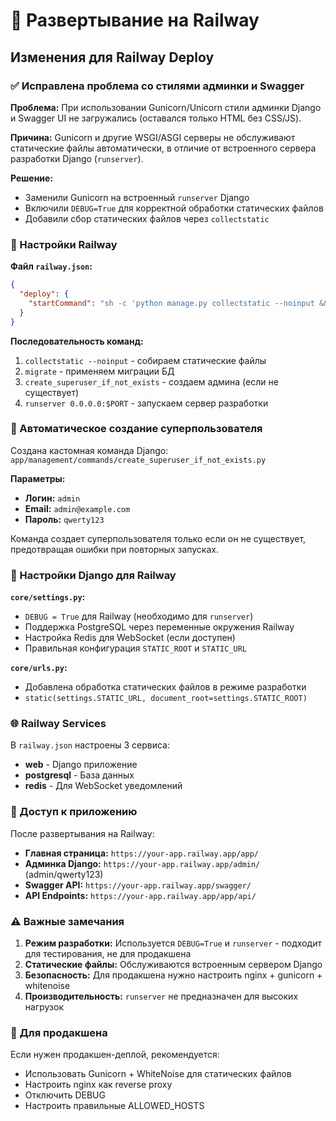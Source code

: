 # 🚂 Развертывание на Railway

## Изменения для Railway Deploy

### ✅ Исправлена проблема со стилями админки и Swagger

**Проблема:** При использовании Gunicorn/Unicorn стили админки Django и Swagger UI не загружались (оставался только HTML без CSS/JS).

**Причина:** Gunicorn и другие WSGI/ASGI серверы не обслуживают статические файлы автоматически, в отличие от встроенного сервера разработки Django (`runserver`).

**Решение:** 
- Заменили Gunicorn на встроенный `runserver` Django
- Включили `DEBUG=True` для корректной обработки статических файлов
- Добавили сбор статических файлов через `collectstatic`

### 🔧 Настройки Railway

**Файл `railway.json`:**
```json
{
  "deploy": {
    "startCommand": "sh -c 'python manage.py collectstatic --noinput && python manage.py migrate && python manage.py create_superuser_if_not_exists && python manage.py runserver 0.0.0.0:$PORT'"
  }
}
```

**Последовательность команд:**
1. `collectstatic --noinput` - собираем статические файлы
2. `migrate` - применяем миграции БД  
3. `create_superuser_if_not_exists` - создаем админа (если не существует)
4. `runserver 0.0.0.0:$PORT` - запускаем сервер разработки

### 👤 Автоматическое создание суперпользователя

Создана кастомная команда Django: `app/management/commands/create_superuser_if_not_exists.py`

**Параметры:**
- **Логин:** `admin`  
- **Email:** `admin@example.com`
- **Пароль:** `qwerty123`

Команда создает суперпользователя только если он не существует, предотвращая ошибки при повторных запусках.

### 🔧 Настройки Django для Railway

**`core/settings.py`:**
- `DEBUG = True` для Railway (необходимо для `runserver`)
- Поддержка PostgreSQL через переменные окружения Railway
- Настройка Redis для WebSocket (если доступен)
- Правильная конфигурация `STATIC_ROOT` и `STATIC_URL`

**`core/urls.py`:**
- Добавлена обработка статических файлов в режиме разработки
- `static(settings.STATIC_URL, document_root=settings.STATIC_ROOT)`

### 🌐 Railway Services

В `railway.json` настроены 3 сервиса:
- **web** - Django приложение
- **postgresql** - База данных  
- **redis** - Для WebSocket уведомлений

### 🚀 Доступ к приложению

После развертывания на Railway:
- **Главная страница:** `https://your-app.railway.app/app/`
- **Админка Django:** `https://your-app.railway.app/admin/` (admin/qwerty123)
- **Swagger API:** `https://your-app.railway.app/swagger/`
- **API Endpoints:** `https://your-app.railway.app/app/api/`

### ⚠️ Важные замечания

1. **Режим разработки:** Используется `DEBUG=True` и `runserver` - подходит для тестирования, не для продакшена
2. **Статические файлы:** Обслуживаются встроенным сервером Django
3. **Безопасность:** Для продакшена нужно настроить nginx + gunicorn + whitenoise
4. **Производительность:** `runserver` не предназначен для высоких нагрузок

### 🔄 Для продакшена

Если нужен продакшен-деплой, рекомендуется:
- Использовать Gunicorn + WhiteNoise для статических файлов
- Настроить nginx как reverse proxy
- Отключить DEBUG
- Настроить правильные ALLOWED_HOSTS 